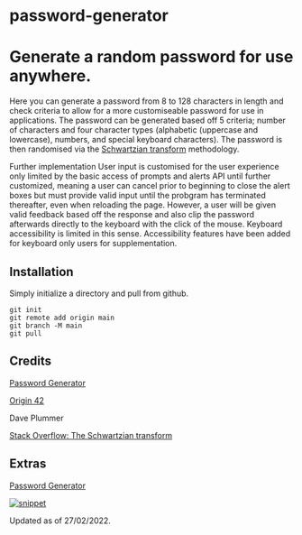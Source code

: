 # password-generator
# Generate a random password for use anywhere.

Here you can generate a password from 8 to 128 characters in length and check criteria to allow for a more customiseable password for use in applications. The password can be generated based off 5 criteria; number of characters and four character types (alphabetic (uppercase and lowercase), numbers, and special keyboard characters). The password is then randomised via the [Schwartzian transform](https://en.wikipedia.org/wiki/Schwartzian_transform) methodology. 

Further implementation
User input is customised for the user experience only limited by the basic access of prompts and alerts API until further customized, meaning a user can cancel prior to beginning to close the alert boxes but must provide valid input until the probgram has terminated thereafter, even when reloading the page. However, a user will be given valid feedback based off the response and also clip the password afterwards directly to the keyboard with the click of the mouse.
Keyboard accessibility is limited in this sense. Accessibility features have been added for keyboard only users for supplementation. 

## Installation
Simply initialize a directory and pull from github. 
```
git init
git remote add origin main
git branch -M main
git pull
```

## Credits
[Password Generator](https://origin-42.github.io/password-generator/)

[Origin 42](https://github.com/origin-42)

Dave Plummer

[Stack Overflow: The Schwartzian transform](https://stackoverflow.com/questions/2450954/how-to-randomize-shuffle-a-javascript-array)

## Extras

[Password Generator](https://origin-42.github.io/password-generator/)

[![snippet](./assets/images/Screenshot%202022-02-19%20205804.png)](https://origin-42.github.io/Dave-Plummer-Portfolio/)

Updated as of 27/02/2022.
